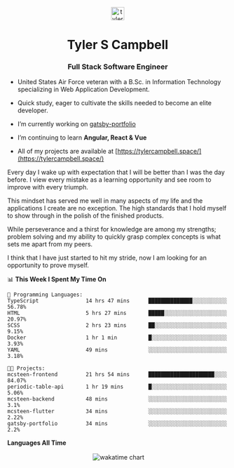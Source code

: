 <p align="center">
<a href="https://linkedin.com/in/tyler-campbell36" target="blank"><img align="center" src="https://cdn.jsdelivr.net/npm/simple-icons@3.0.1/icons/linkedin.svg" alt="tyler-campbell36" height="30" width="30" /></a>
</p>
<h1 align="center">Tyler S Campbell</h1>
<h3 align="center">Full Stack Software Engineer</h3>

* United States Air Force veteran with a B.Sc. in Information Technology specializing in Web Application Development. 

* Quick study, eager to cultivate the skills needed to become an elite developer.

* I’m currently working on [gatsby-portfolio](https://github.com/t36campbell/gatsby-portfolio)

* I’m continuing to learn **Angular, React & Vue**

* All of my projects are available at [https://tylercampbell.space/](https://tylercampbell.space/)

Every day I wake up with expectation that I will be better than I was the day before. I view every mistake as a learning opportunity and see room to improve with every triumph.

This mindset has served me well in many aspects of my life and the applications I create are no exception. The high standards that I hold myself to show through in the polish of the finished products.

While perseverance and a thirst for knowledge are among my strengths; problem solving and my ability to quickly grasp complex concepts is what sets me apart from my peers.

I think that I have just started to hit my stride, now I am looking for an opportunity to prove myself.

<!--START_SECTION:waka-->
📊 **This Week I Spent My Time On** 

```text
💬 Programming Languages: 
TypeScript               14 hrs 47 mins      ██████████████░░░░░░░░░░░   56.78% 
HTML                     5 hrs 27 mins       █████░░░░░░░░░░░░░░░░░░░░   20.97% 
SCSS                     2 hrs 23 mins       ██░░░░░░░░░░░░░░░░░░░░░░░   9.15% 
Docker                   1 hr 1 min          █░░░░░░░░░░░░░░░░░░░░░░░░   3.93% 
YAML                     49 mins             ░░░░░░░░░░░░░░░░░░░░░░░░░   3.18%

🐱‍💻 Projects: 
mcsteen-frontend         21 hrs 54 mins      █████████████████████░░░░   84.07% 
periodic-table-api       1 hr 19 mins        █░░░░░░░░░░░░░░░░░░░░░░░░   5.06% 
mcsteen-backend          48 mins             ░░░░░░░░░░░░░░░░░░░░░░░░░   3.1% 
mcsteen-flutter          34 mins             ░░░░░░░░░░░░░░░░░░░░░░░░░   2.22% 
gatsby-portfolio         34 mins             ░░░░░░░░░░░░░░░░░░░░░░░░░   2.2%

```


<!--END_SECTION:waka-->
**Languages All Time** 
<p align="center">&nbsp;<img align="center" alt="wakatime chart"
src="https://wakatime.com/share/@738aac7f-8868-4bc3-a1df-4c36703ee4b6/f86255e0-cf1e-483e-9ae4-5c0fdb9a56f8.png"/></p>

